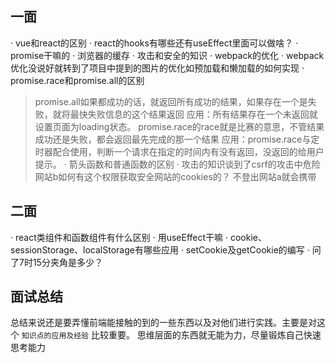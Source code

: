 ## 一面
· vue和react的区别
· react的hooks有哪些还有useEffect里面可以做啥？
· promise干嘛的
· 浏览器的缓存
· 攻击和安全的知识
· webpack的优化
· webpack优化没说好就转到了项目中提到的图片的优化如预加载和懒加载的如何实现
· promise.race和promise.all的区别
> promise.all如果都成功的话，就返回所有成功的结果，如果存在一个是失败，就将最快失败信息的这个结果返回
> 应用：所有结果存在一个未返回就设置页面为loading状态。
> promise.race的race就是比赛的意思，不管结果成功还是失败，都会返回最先完成的那一个结果
> 应用：promise.race与定时器配合使用，判断一个请求在指定的时间内有没有返回，没返回的给用户提示。
· 箭头函数和普通函数的区别
· 攻击的知识谈到了csrf的攻击中危险网站b如何有这个权限获取安全网站的cookies的？
> 不登出网站a就会携带

## 二面
· react类组件和函数组件有什么区别
· 用useEffect干嘛
· cookie、sessionStorage、localStorage有哪些应用
· setCookie及getCookie的编写
· 问了7时15分夹角是多少？

## 面试总结
总结来说还是要弄懂前端能接触的到的一些东西以及对他们进行实践。主要是对这个 `知识点的应用及经验` 比较重要。
思维层面的东西就无能为力，尽量锻炼自己快速思考能力